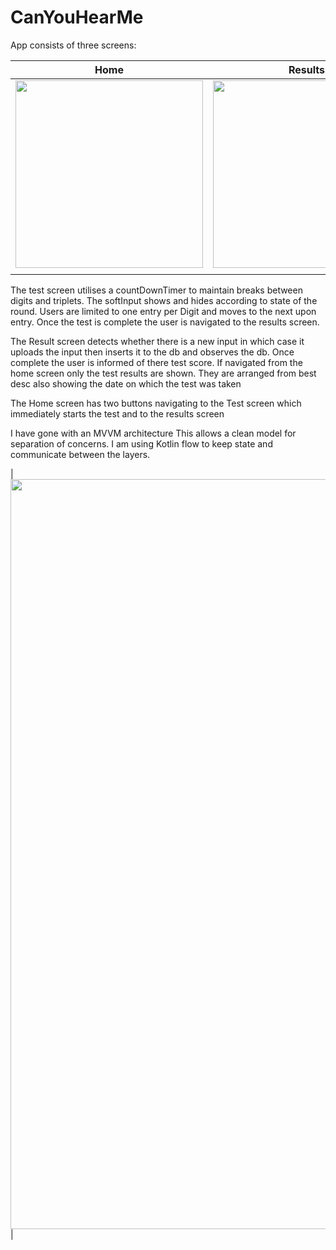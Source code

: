 # CanYouHearMe
App consists of three screens:

| **Home** | **Results** | **TEST** |
|---|---|---|
|<img src="https://github.com/E5c11/CanYouHearMe/assets/38525610/d2ba7b60-6df4-4dec-89a6-808e04c71063" width="300"/>|<img src="https://github.com/E5c11/CanYouHearMe/assets/38525610/95221bee-ac87-4ba4-9573-36fc98afb6e1" width="300"/>|<img src="https://github.com/E5c11/CanYouHearMe/assets/38525610/6b7f04e5-d034-4850-8556-8e332d75f647" width="300"/>|
|  |  |  |

The test screen utilises a countDownTimer to maintain breaks between digits and triplets. The softInput shows and hides according to state of the round. Users are limited to one entry per Digit and moves to the next upon entry.
Once the test is complete the user is navigated to the results screen.

The Result screen detects whether there is a new input in which case it uploads the input then inserts it to the db and observes the db. Once complete the user is informed of there test score.
If navigated from the home screen only the test results are shown. They are arranged from best desc also showing the date on which the test was taken

The Home screen has two buttons navigating to the Test screen which immediately starts the test and to the results screen

I have gone with an MVVM architecture
This allows a clean model for separation of concerns. 
I am using Kotlin flow to keep state and communicate between the layers.

|<img src="https://github.com/E5c11/CanYouHearMe/assets/38525610/a67020f3-8449-4274-b5e8-4abc9faa0758" width="1200"/>|

